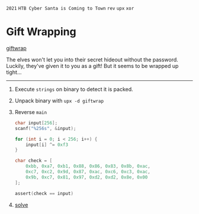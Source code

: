 `2021` `HTB Cyber Santa is Coming to Town` `rev` `upx` `xor`  

# Gift Wrapping
[giftwrap](./giftwrap)

The elves won't let you into their secret hideout without the password.
Luckily, they've given it to you as a gift! But it seems to be wrapped up tight...
___

1. Execute `strings` on binary to detect it is packed.
2. Unpack binary with `upx -d giftwrap`
3. Reverse `main`

	```C
	char input[256];
	scanf("%256s", &input);

	for (int i = 0; i < 256; i++) {
		input[i] ^= 0xf3
	}

	char check = [
	    0xbb, 0xa7, 0xb1, 0x88, 0x86, 0x83, 0x8b, 0xac,
	    0xc7, 0xc2, 0x9d, 0x87, 0xac, 0xc6, 0xc3, 0xac,
	    0x9b, 0xc7, 0x81, 0x97, 0xd2, 0xd2, 0x8e, 0x00
	];

	assert(check == input)
	```
4. [solve](./solve.py)
